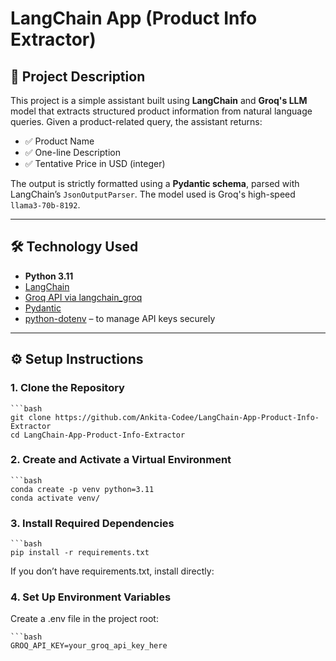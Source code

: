 # LangChain App (Product Info Extractor)

## 🧠 Project Description
This project is a simple assistant built using **LangChain** and **Groq's LLM** model that extracts structured product information from natural language queries. Given a product-related query, the assistant returns:
- ✅ Product Name
- ✅ One-line Description
- ✅ Tentative Price in USD (integer)

The output is strictly formatted using a **Pydantic schema**, parsed with LangChain’s `JsonOutputParser`. The model used is Groq's high-speed `llama3-70b-8192`.

---

## 🛠️ Technology Used
- **Python 3.11**
- [LangChain](https://python.langchain.com/en/latest/)
- [Groq API via langchain_groq](https://groq.com/)
- [Pydantic](https://docs.pydantic.dev/)
- [python-dotenv](https://pypi.org/project/python-dotenv/) – to manage API keys securely

---

## ⚙️ Setup Instructions

### 1. Clone the Repository
    ```bash
    git clone https://github.com/Ankita-Codee/LangChain-App-Product-Info-Extractor
    cd LangChain-App-Product-Info-Extractor

### 2. Create and Activate a Virtual Environment
    ```bash
    conda create -p venv python=3.11
    conda activate venv/


### 3. Install Required Dependencies
    ```bash
    pip install -r requirements.txt
If you don’t have requirements.txt, install directly:

### 4. Set Up Environment Variables
Create a .env file in the project root:

    ```bash
    GROQ_API_KEY=your_groq_api_key_here


